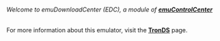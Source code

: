 ###### Welcome to emuDownloadCenter (EDC), a module of [**emuControlCenter**](https://github.com/PhoenixInteractiveNL/emuControlCenter/wiki/)

For more information about this emulator, visit the [**TronDS**](https://github.com/PhoenixInteractiveNL/emuDownloadCenter/wiki/Emulator-tronds#menu) page.
